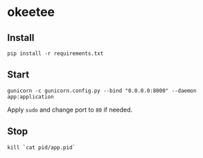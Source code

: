 # okeetee

## Install

```
pip install -r requirements.txt
```

## Start

```
gunicorn -c gunicorn.config.py --bind "0.0.0.0:8000" --daemon app:application
```

Apply `sudo` and change port to `80` if needed.

## Stop

```
kill `cat pid/app.pid`
```
